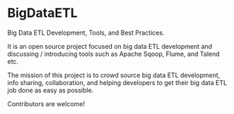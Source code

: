 BigDataETL
==========

Big Data ETL Development, Tools, and Best Practices.

It is an open source project focused on big data ETL development and discussing / introducing tools such as Apache Sqoop, Flume, and Talend etc. 

The mission of this project is to crowd source big data ETL development, info sharing, collaboration, and helping developers to get their big data ETL job done as easy as possible. 

Contributors are welcome! 
